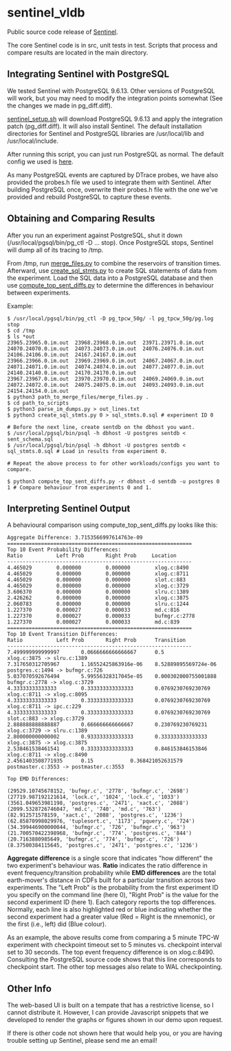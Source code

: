 # sentinel_vldb
Public source code release of [Sentinel](http://www.vldb.org/pvldb/vol13/p2720-glasbergen.pdf).

The core Sentinel code is in src, unit tests in test. Scripts that process and compare results are
located in the main directory.

## Integrating Sentinel with PostgreSQL

We tested Sentinel with PostgreSQL 9.6.13. Other versions of PostgreSQL will work, but you may need to modify the integration
points somewhat (See the changes we made in pg_diff.diff).

[sentinel_setup.sh](https://github.com/bglasber/sentinel_vldb/blob/main/sentinel_setup.sh) will download PostgreSQL 9.6.13 and apply the integration patch (pg_diff.diff). It will also install Sentinel. The default installation directories for Sentinel and PostgreSQL libraries are /usr/local/lib and /usr/local/include.

After running this script, you can just run PostgreSQL as normal. The default config we used is [here](https://github.com/bglasber/sentinel_vldb/blob/main/sentinel_postgresql.conf).

As many PostgreSQL events are captured by DTrace probes, we have also provided the probes.h file we used to integrate them with Sentinel. After building PostgreSQL once, overwrite their probes.h file with the one we've provided and rebuild PostgreSQL to capture these events.

## Obtaining and Comparing Results

After you run an experiment against PostgreSQL, shut it down (/usr/local/pgsql/bin/pg_ctl -D ... stop). Once PostgreSQL stops, Sentinel will dump all of its tracing to /tmp.

From /tmp, run [merge_files.py](https://github.com/bglasber/sentinel_vldb/blob/main/merge_files.py) to combine the reservoirs of transition times. Afterward, use [create_sql_stmts.py](https://github.com/bglasber/sentinel_vldb/blob/main/create_sql_stmts.py) to create SQL statements of data from the experiment. Load the SQL data into a PostgreSQL database and then use [compute_top_sent_diffs.py](https://github.com/bglasber/sentinel_vldb/blob/main/compute_top_sent_diffs.py) to determine the differences in behaviour between experiments.

Example:

```
$ /usr/local/pgsql/bin/pg_ctl -D pg_tpcw_50g/ -l pg_tpcw_50g/pg.log stop
$ cd /tmp
$ ls *out
23965.23965.0.im.out  23968.23968.0.im.out  23971.23971.0.im.out  24070.24070.0.im.out  24073.24073.0.im.out  24076.24076.0.im.out  24106.24106.0.im.out  24167.24167.0.im.out
23966.23966.0.im.out  23969.23969.0.im.out  24067.24067.0.im.out  24071.24071.0.im.out  24074.24074.0.im.out  24077.24077.0.im.out  24140.24140.0.im.out  24170.24170.0.im.out
23967.23967.0.im.out  23970.23970.0.im.out  24069.24069.0.im.out  24072.24072.0.im.out  24075.24075.0.im.out  24093.24093.0.im.out  24154.24154.0.im.out
$ python3 path_to_merge_files/merge_files.py .
$ cd path_to_scripts
$ python3 parse_im_dumps.py > out_lines.txt
$ python3 create_sql_stmts.py 0 > sql_stmts.0.sql # experiment ID 0

# Before the next line, create sentdb on the dbhost you want.
$ /usr/local/pgsql/bin/psql -h dbhost -U postgres sentdb < sent_schema.sql
$ /usr/local/pgsql/bin/psql -h dbhost -U postgres sentdb < sql_stmts.0.sql # Load in results from experiment 0.

# Repeat the above process to for other workloads/configs you want to compare.

$ python3 compute_top_sent_diffs.py -r dbhost -d sentdb -u postgres 0 1 # Compare behaviour from experiments 0 and 1.
```

## Interpreting Sentinel Output

A behavioural comparison using compute_top_sent_diffs.py looks like this:
```
Aggregate Difference: 3.7153566997614763e-09
============================================================
Top 10 Event Probability Differences:
Ratio           Left Prob       Right Prob     Location            
------------------------------------------------------------
4.465029        0.000000        0.000000        xlog.c:8490         
4.465029        0.000000        0.000000        xlog.c:8711         
4.465029        0.000000        0.000000        slot.c:883          
4.465029        0.000000        0.000000        xlog.c:3729         
3.606370        0.000000        0.000000        slru.c:1389         
2.426262        0.000000        0.000000        xlog.c:3875         
2.060783        0.000000        0.000000        slru.c:1244         
1.227370        0.000027        0.000033        md.c:816            
1.227370        0.000027        0.000033        bufmgr.c:2778       
1.227370        0.000027        0.000033        md.c:839            
============================================================
Top 10 Event Transition Differences:
Ratio           Left Prob       Right Prob      Transition          
------------------------------------------------------------
7.499999999999997       0.0666666666666667      0.5             xlog.c:3875 -> slru.c:1389
7.317650312705967       1.16552425863916e-06    8.52889895569724e-06    postgres.c:1494 -> bufmgr.c:726
5.037070592676494       5.99556328317045e-05    0.000302000755001888    bufmgr.c:2778 -> xlog.c:3729
4.33333333333333        0.333333333333333       0.0769230769230769      xlog.c:8711 -> xlog.c:8095
4.33333333333333        0.333333333333333       0.0769230769230769      xlog.c:8711 -> ipc.c:229
4.33333333333333        0.333333333333333       0.0769230769230769      slot.c:883 -> xlog.c:3729
2.888888888888887       0.666666666666667       0.230769230769231       xlog.c:3729 -> slru.c:1389
2.800000000000002       0.933333333333333       0.333333333333333       xlog.c:3875 -> xlog.c:3875
2.538461538461541       0.333333333333333       0.846153846153846       xlog.c:8711 -> xlog.c:8490
2.4561403508771935      0.15            0.368421052631579       postmaster.c:3553 -> postmaster.c:3553

Top EMD Differences:

(29529.10745678152, 'bufmgr.c', '2778', 'bufmgr.c', '2698')
(27719.987192121614, 'lock.c', '1024', 'lock.c', '1033')
(3561.049653981198, 'postgres.c', '2471', 'xact.c', '2088')
(2099.5328726746047, 'md.c', '740', 'md.c', '763')
(82.912571578159, 'xact.c', '2088', 'postgres.c', '1236')
(62.85870998029976, 'tuplesort.c', '1173', 'pquery.c', '724')
(34.399446900000044, 'bufmgr.c', '726', 'bufmgr.c', '963')
(21.700570422398968, 'bufmgr.c', '774', 'postgres.c', '844')
(20.7163880985649, 'bufmgr.c', '774', 'bufmgr.c', '726')
(8.37500384115645, 'postgres.c', '2471', 'postgres.c', '1236')
```
**Aggregate difference** is a single score that indicates "how different" the two experiment's behaviour was.
**Ratio** indicates the ratio difference in event frequency/transition probability while **EMD differences** are the total earth-mover's distance in CDFs built for a particular transition across two experiments. The "Left Prob" is the probability from the first experiment ID you specify on the command line (here 0), "Right Prob" is the value for the second experiment ID (here 1). Each category reports the top differences. Normally, each line is also highlighted red or blue indicating whether the second experiment had a greater value (Red = Right is the mnemonic), or the first (i.e., left) did (Blue colour). 

As an example, the above results come from comparing a 5 minute TPC-W experiment with checkpoint timeout set to 5 minutes vs. checkpoint interval set to 30 seconds. The top event frequency difference is on xlog.c:8490. Consulting the PostgreSQL source code shows that this line corresponds to checkpoint start. The other top messages also relate to WAL checkpointing.

## Other Info

The web-based UI is built on a tempate that has a restrictive license, so I cannot distribute it. However, I can provide Javascript snippets that we developed to render the graphs or figures shown in our demo upon request.

If there is other code not shown here that would help you, or you are having trouble setting up Sentinel, please send me an email!
